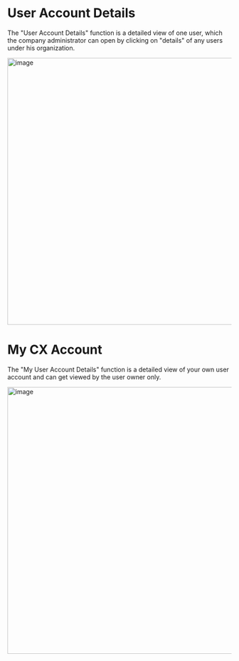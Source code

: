 # User Account Details

The "User Account Details" function is a detailed view of one user, which the company administrator can open by clicking on "details" of any users under his organization.

<img width="600" alt="image" src="https://user-images.githubusercontent.com/94133633/210897202-cc27a5a9-b507-4d86-ba54-9647a13abb37.png">

# My CX Account

The "My User Account Details" function is a detailed view of your own user account and can get viewed by the user owner only.

<img width="600" alt="image" src="https://user-images.githubusercontent.com/94133633/210897270-5c3ce5b5-1f60-4370-97ab-8c360af52abe.png">
